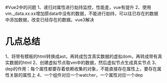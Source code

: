 #Vue2中的问题
1、递归对属性进行劫持监控，性能差，vue有提升
2、使用vm._data.xx.xx增加原data中没有的数据，不能进行劫持，可以往已存在的数据中添加数据，改变已经存在的数据。vue3解决

# 几点总结
1、将带有模板的html转换成ast，再转成包含真实数据的虚拟dom，再转成带有真实数据的html
2、创建虚拟节点取vm中的数据，然后虚拟节点生成真实节点
3、dep的作用：每个属性都要存着依赖收集的对象，不能直接存在属性上，要存在属性关联的属性上
4、一个组件对应一个watcher，一个属性对应一个dep